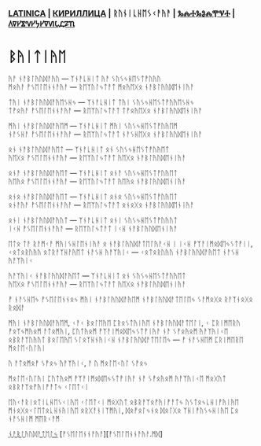 ### [LATINICA](../Latn/Byitiye.md) | [КИРИЛЛИЦА](../Cyrl/Бытие.md) | ᚱᚢᚾᛁᚳᚺᛖᛊᚲᚨᚤᚨ | [ⰃⰎⰀⰃⰑⰎⰉⰜⰀ](../Glag/Ⰱⱏⰹⱅⰹⰵ.md) | [𐍓𐍠𐍔𐍮𐍝𐍔𐍟𐍔𐍠𐍜𐍡𐍚𐍐𐍴](../Perm/𐍑𐍨𐍢𐍙𐍔.md)

# ᛒᚤᛁᛏᛁᚤᛖ

ᚤᚨ ᚾᚨᛒᛚᚤᚢᛞᚨᚤᚢ — ᛉᚾᚨᚳᚺᛁᛏ ᚤᚨ ᛊᚢᛊᛃᚺᛖᛊᛏᚡᚢᚤᚢ  
ᛗᛟᚤᚨ ᚡᛊᛖᛚᛖᚾᚾᚨᚤᚨ — ᚱᛖᛉᚢᛚᛃᛏᚨᛏ ᛗᛟᚤᛖᚷᛟ ᚾᚨᛒᛚᚤᚢᛞᛖᚾᛁᚤᚨ

ᛏᚤᛁ ᚾᚨᛒᛚᚤᚢᛞᚨᚤᛖᛊᚺᛃ — ᛉᚾᚨᚳᚺᛁᛏ ᛏᚤᛁ ᛊᚢᛊᛃᚺᛖᛊᛏᚡᚢᚤᛖᛊᚺᛃ  
ᛏᚡᛟᚤᚨ ᚡᛊᛖᛚᛖᚾᚾᚨᚤᚨ — ᚱᛖᛉᚢᛚᛃᛏᚨᛏ ᛏᚡᛟᚤᛖᚷᛟ ᚾᚨᛒᛚᚤᚢᛞᛖᚾᛁᚤᚨ

ᛗᚤᛁ ᚾᚨᛒᛚᚤᚢᛞᚨᚤᛖᛗ — ᛉᚾᚨᚳᚺᛁᛏ ᛗᚤᛁ ᛊᚢᛊᛃᚺᛖᛊᛏᚡᚢᚤᛖᛗ  
ᚾᚨᛊᚺᚨ ᚡᛊᛖᛚᛖᚾᚾᚨᚤᚨ — ᚱᛖᛉᚢᛚᛃᛏᚨᛏ ᚾᚨᛊᚺᛖᚷᛟ ᚾᚨᛒᛚᚤᚢᛞᛖᚾᛁᚤᚨ

ᛟᚾ ᚾᚨᛒᛚᚤᚢᛞᚨᚤᛖᛏ — ᛉᚾᚨᚳᚺᛁᛏ ᛟᚾ ᛊᚢᛊᛃᚺᛖᛊᛏᚡᚢᚤᛖᛏ  
ᚤᛖᚷᛟ ᚡᛊᛖᛚᛖᚾᚾᚨᚤᚨ — ᚱᛖᛉᚢᛚᛃᛏᚨᛏ ᚤᛖᚷᛟ ᚾᚨᛒᛚᚤᚢᛞᛖᚾᛁᚤᚨ

ᛟᚾᚨ ᚾᚨᛒᛚᚤᚢᛞᚨᚤᛖᛏ — ᛉᚾᚨᚳᚺᛁᛏ ᛟᚾᚨ ᛊᚢᛊᛃᚺᛖᛊᛏᚡᚢᚤᛖᛏ  
ᚤᛖᚤᛟ ᚡᛊᛖᛚᛖᚾᚾᚨᚤᚨ — ᚱᛖᛉᚢᛚᛃᛏᚨᛏ ᚤᛖᚤᛟ ᚾᚨᛒᛚᚤᚢᛞᛖᚾᛁᚤᚨ

ᛟᚾᛟ ᚾᚨᛒᛚᚤᚢᛞᚨᚤᛖᛏ — ᛉᚾᚨᚳᚺᛁᛏ ᛟᚾᛟ ᛊᚢᛊᛃᚺᛖᛊᛏᚡᚢᚤᛖᛏ  
ᛟᚾᚨᚤᚨ ᚡᛊᛖᛚᛖᚾᚾᚨᚤᚨ — ᚱᛖᛉᚢᛚᛃᛏᚨᛏ ᛟᚾᛟᚷᛟ ᚾᚨᛒᛚᚤᚢᛞᛖᚾᛁᚤᚨ

ᛟᚾᛁ ᚾᚨᛒᛚᚤᚢᛞᚨᚤᚢᛏ — ᛉᚾᚨᚳᚺᛁᛏ ᛟᚾᛁ ᛊᚢᛊᛃᚺᛖᛊᛏᚡᚢᚤᚢᛏ  
ᛁᚲᚺ ᚡᛊᛖᛚᛖᚾᚾᚨᚤᚨ — ᚱᛖᛉᚢᛚᛃᛏᚨᛏ ᛁᚲᚺ ᚾᚨᛒᛚᚤᚢᛞᛖᚾᛁᚤᚨ


ᛖᛏᛟ ᛏᚨ ᚱᚨᛗᚲᚨ ᛗᚤᛁᛊᚺᛚᛖᚾᛁᚤᚨ ᛟ ᚾᚨᛒᛚᚤᚢᛞᚨᛏᛖᛚᚤᚨᚲᚺ ᛁ ᛁᚲᚺ ᚡᛉᚨᛁᛗᛟᛞᛖᛃᛊᛏᚡᛁᛁ, ᚲᛟᛏᛟᚱᚢᚤᚢ ᛟᛏᚱᚨᛉᚺᚨᚤᛖᛏ ᚾᚨᛊᚺ ᚤᚨᛉᚤᛁᚲ — ᚲᛟᛏᛟᚱᚢᚤᚢ ᚾᚨᛒᛚᚤᚢᛞᚨᚤᛖᛏ ᚾᚨᛊᚺ ᚤᚨᛉᚤᛁᚲ

ᚤᚨᛉᚤᛁᚲ ᚾᚨᛒᛚᚤᚢᛞᚨᚤᛖᛏ — ᛉᚾᚨᚳᚺᛁᛏ ᛟᚾ ᛊᚢᛊᛃᚺᛖᛊᛏᚡᚢᚤᛖᛏ  
ᚤᛖᚷᛟ ᚡᛊᛖᛚᛖᚾᚾᚨᚤᚨ — ᚱᛖᛉᚢᛚᛃᛏᚨᛏ ᚤᛖᚷᛟ ᚾᚨᛒᛚᚤᚢᛞᛖᚾᛁᚤᚨ

ᚡ ᚾᚨᛊᚺᛖᛃ ᚡᛊᛖᛚᛖᚾᚾᛟᛃ ᛗᚤᛁ ᚾᚨᛒᛚᚤᚢᛞᚨᚤᛖᛗ ᚾᚨᛒᛚᚤᚢᛞᚨᛏᛖᛚᛖᛃ ᛊᚨᛗᛟᚷᛟ ᚱᚨᛉᚾᛟᚷᛟ ᚱᛟᛞᚨ

ᛗᚤᛁ ᚾᚨᛒᛚᚤᚢᛞᚨᚤᛖᛗ, ᚲᚨᚲ ᛒᛟᛚᛖᚤᛖ ᛈᚱᛟᛊᛏᚤᛁᚤᛖ ᚾᚨᛒᛚᚤᚢᛞᚨᛏᛖᛚᛁ, ᚲ ᛈᚱᛁᛗᛖᚱᚢ ᚡᛟᛉᛃᛗᚤᛟᛗ ᚨᛏᛟᛗᚤᛁ, ᛈᚢᛏᚤᛟᛗ ᚡᛉᚨᛁᛗᛟᛞᛖᛃᛊᛏᚡᛁᚤᚨ ᚾᚨ ᛊᚡᛟᚤᛟᛗ ᚤᚨᛉᚤᛁᚲᛖ ᛟᛒᚱᚨᛉᚢᚤᚢᛏ ᛒᛟᛚᛖᚤᛖ ᛊᛚᛟᛉᚺᚾᚤᛁᚲᚺ ᚾᚨᛒᛚᚤᚢᛞᚨᛏᛖᛚᛖᛃ — ᚡ ᚾᚨᛊᚺᛖᛗ ᛈᚱᛁᛗᛖᚱᛖ ᛗᛟᛚᛖᚲᚢᛚᚤᛁ

ᚢ ᚨᛏᛟᛗᛟᚡ ᛊᚡᛟᛃ ᚤᚨᛉᚤᛁᚲ, ᚨ ᚢ ᛗᛟᛚᛖᚲᚢᛚ ᛊᚡᛟᛃ

ᛗᛟᛚᛖᚲᚢᛚᚤᛁ ᛈᚢᛏᚤᛟᛗ ᚡᛉᚨᛁᛗᛟᛞᛖᛃᛊᛏᚡᛁᚤᚨ ᚾᚨ ᛊᚡᛟᚤᛟᛗ ᚤᚨᛉᚤᛁᚲᛖ ᛗᛟᚷᚢᛏ ᛟᛒᚱᚨᛉᛟᚡᚤᛁᚡᚨᛏᛃ ᚲᛚᛖᛏᚲᛁ

ᛖᚢᚲᚨᚱᛁᛟᛏᛁᚳᚺᛖᛊᚲᛁᚤᛖ ᚲᛚᛖᛏᚲᛁ ᛗᛟᚷᚢᛏ ᛟᛒᚱᚨᛉᛟᚡᚤᛁᚡᚨᛏᛃ ᚢᛊᛏᛟᛃᚳᚺᛁᚡᚤᛁᚤᛖ ᛗᚾᛟᚷᛟᚲᛚᛖᛏᛟᚳᚺᚾᚤᛁᚤᛖ ᛟᚱᚷᚨᚾᛁᛉᛗᚤᛁ, ᛞᛟᚡᛟᛚᛃᚾᛟ ᛞᛟᛚᚷᛟ ᛉᚺᛁᚡᚢᛊᛃᚺᛁᚤᛖ ᛈᛟ ᚾᚨᛊᚺᛁᛗ ᛗᛖᚱᚲᚨᛗ

[ᚾᚨᛒᛚᚤᚢᛞᚨᛏᛖᛚᛃ](ᚾᚨᛒᛚᚤᚢᛞᚨᛏᛖᛚᛃ.ᛗᛞ)
[ᚡᛊᛖᛚᛖᚾᚾᚨᚤᚨ][ᚡᛊᛖᛚᛖᚾᚾᚨᚤᚨ.ᛗᛞ]
